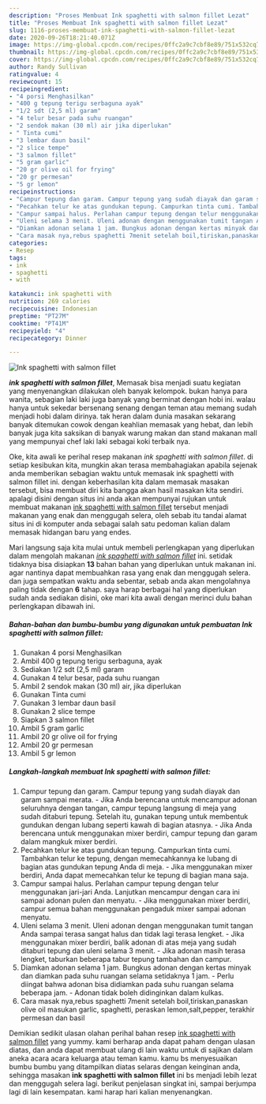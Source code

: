 ```yaml
---
description: "Proses Membuat Ink spaghetti with salmon fillet Lezat"
title: "Proses Membuat Ink spaghetti with salmon fillet Lezat"
slug: 1116-proses-membuat-ink-spaghetti-with-salmon-fillet-lezat
date: 2020-09-26T18:21:40.071Z
image: https://img-global.cpcdn.com/recipes/0ffc2a9c7cbf8e89/751x532cq70/ink-spaghetti-with-salmon-fillet-foto-resep-utama.jpg
thumbnail: https://img-global.cpcdn.com/recipes/0ffc2a9c7cbf8e89/751x532cq70/ink-spaghetti-with-salmon-fillet-foto-resep-utama.jpg
cover: https://img-global.cpcdn.com/recipes/0ffc2a9c7cbf8e89/751x532cq70/ink-spaghetti-with-salmon-fillet-foto-resep-utama.jpg
author: Randy Sullivan
ratingvalue: 4
reviewcount: 15
recipeingredient:
- "4 porsi Menghasilkan"
- "400 g tepung terigu serbaguna ayak"
- "1/2 sdt (2,5 ml) garam"
- "4 telur besar pada suhu ruangan"
- "2 sendok makan (30 ml) air jika diperlukan"
- " Tinta cumi"
- "3 lembar daun basil"
- "2 slice tempe"
- "3 salmon fillet"
- "5 gram garlic"
- "20 gr olive oil for frying"
- "20 gr permesan"
- "5 gr lemon"
recipeinstructions:
- "Campur tepung dan garam. Campur tepung yang sudah diayak dan garam sampai merata. Jika Anda berencana untuk mencampur adonan seluruhnya dengan tangan, campur tepung langsung di meja yang sudah ditaburi tepung. Setelah itu, gunakan tepung untuk membentuk gundukan dengan lubang seperti kawah di bagian atasnya. Jika Anda berencana untuk menggunakan mixer berdiri, campur tepung dan garam dalam mangkuk mixer berdiri."
- "Pecahkan telur ke atas gundukan tepung. Campurkan tinta cumi. Tambahkan telur ke tepung, dengan memecahkannya ke lubang di bagian atas gundukan tepung Anda di meja. Jika menggunakan mixer berdiri, Anda dapat memecahkan telur ke tepung di bagian mana saja."
- "Campur sampai halus. Perlahan campur tepung dengan telur menggunakan jari-jari Anda. Lanjutkan mencampur dengan cara ini sampai adonan pulen dan menyatu. Jika menggunakan mixer berdiri, campur semua bahan menggunakan pengaduk mixer sampai adonan menyatu."
- "Uleni selama 3 menit. Uleni adonan dengan menggunakan tumit tangan Anda sampai terasa sangat halus dan tidak lagi terasa lengket. Jika menggunakan mixer berdiri, balik adonan di atas meja yang sudah ditaburi tepung dan uleni selama 3 menit. Jika adonan masih terasa lengket, taburkan beberapa tabur tepung tambahan dan campur."
- "Diamkan adonan selama 1 jam. Bungkus adonan dengan kertas minyak dan diamkan pada suhu ruangan selama setidaknya 1 jam. Perlu diingat bahwa adonan bisa didiamkan pada suhu ruangan selama beberapa jam. Adonan tidak boleh didinginkan dalam kulkas."
- "Cara masak nya,rebus spaghetti 7menit setelah boil,tiriskan,panaskan olive oil masukan garlic, spaghetti, peraskan lemon,salt,pepper, terakhir permesan dan basil"
categories:
- Resep
tags:
- ink
- spaghetti
- with

katakunci: ink spaghetti with 
nutrition: 269 calories
recipecuisine: Indonesian
preptime: "PT27M"
cooktime: "PT41M"
recipeyield: "4"
recipecategory: Dinner

---
```



![Ink spaghetti with salmon fillet](https://img-global.cpcdn.com/recipes/0ffc2a9c7cbf8e89/751x532cq70/ink-spaghetti-with-salmon-fillet-foto-resep-utama.jpg)

<b><i>ink spaghetti with salmon fillet</i></b>, Memasak bisa menjadi suatu kegiatan yang menyenangkan dilakukan oleh banyak kelompok. bukan hanya para wanita, sebagian laki laki juga banyak yang berminat dengan hobi ini. walau hanya untuk sekedar bersenang senang dengan teman atau memang sudah menjadi hobi dalam dirinya. tak heran dalam dunia masakan sekarang banyak ditemukan cowok dengan keahlian memasak yang hebat, dan lebih banyak juga kita saksikan di banyak warung makan dan stand makanan mall yang mempunyai chef laki laki sebagai koki terbaik nya.



Oke, kita awali ke perihal resep makanan <i>ink spaghetti with salmon fillet</i>. di setiap kesibukan kita, mungkin akan terasa membahagiakan apabila sejenak anda memberikan sebagian waktu untuk memasak ink spaghetti with salmon fillet ini. dengan keberhasilan kita dalam memasak masakan tersebut, bisa membuat diri kita bangga akan hasil masakan kita sendiri. apalagi disini dengan situs ini anda akan mempunyai rujukan untuk membuat makanan <u>ink spaghetti with salmon fillet</u> tersebut menjadi makanan yang enak dan menggugah selera, oleh sebab itu tandai alamat situs ini di komputer anda sebagai salah satu pedoman kalian dalam memasak hidangan baru yang endes.


Mari langsung saja kita mulai untuk membeli perlengkapan yang diperlukan dalam mengolah makanan <u><i>ink spaghetti with salmon fillet</i></u> ini. setidak tidaknya bisa disiapkan <b>13</b> bahan bahan yang diperlukan untuk makanan ini. agar nantinya dapat membuahkan rasa yang enak dan menggugah selera. dan juga sempatkan waktu anda sebentar, sebab anda akan mengolahnya paling tidak dengan <b>6</b> tahap. saya harap berbagai hal yang diperlukan sudah anda sediakan disini, oke mari kita awali dengan merinci dulu bahan perlengkapan dibawah ini.

<!--inarticleads1-->

##### Bahan-bahan dan bumbu-bumbu yang digunakan untuk pembuatan Ink spaghetti with salmon fillet:

1. Gunakan 4 porsi Menghasilkan
1. Ambil 400 g tepung terigu serbaguna, ayak
1. Sediakan 1/2 sdt (2,5 ml) garam
1. Gunakan 4 telur besar, pada suhu ruangan
1. Ambil 2 sendok makan (30 ml) air, jika diperlukan
1. Gunakan  Tinta cumi
1. Gunakan 3 lembar daun basil
1. Gunakan 2 slice tempe
1. Siapkan 3 salmon fillet
1. Ambil 5 gram garlic
1. Ambil 20 gr olive oil for frying
1. Ambil 20 gr permesan
1. Ambil 5 gr lemon




<!--inarticleads2-->

##### Langkah-langkah membuat Ink spaghetti with salmon fillet:

1. Campur tepung dan garam. Campur tepung yang sudah diayak dan garam sampai merata. - Jika Anda berencana untuk mencampur adonan seluruhnya dengan tangan, campur tepung langsung di meja yang sudah ditaburi tepung. Setelah itu, gunakan tepung untuk membentuk gundukan dengan lubang seperti kawah di bagian atasnya. - Jika Anda berencana untuk menggunakan mixer berdiri, campur tepung dan garam dalam mangkuk mixer berdiri.
1. Pecahkan telur ke atas gundukan tepung. Campurkan tinta cumi. Tambahkan telur ke tepung, dengan memecahkannya ke lubang di bagian atas gundukan tepung Anda di meja. - Jika menggunakan mixer berdiri, Anda dapat memecahkan telur ke tepung di bagian mana saja.
1. Campur sampai halus. Perlahan campur tepung dengan telur menggunakan jari-jari Anda. Lanjutkan mencampur dengan cara ini sampai adonan pulen dan menyatu. - Jika menggunakan mixer berdiri, campur semua bahan menggunakan pengaduk mixer sampai adonan menyatu.
1. Uleni selama 3 menit. Uleni adonan dengan menggunakan tumit tangan Anda sampai terasa sangat halus dan tidak lagi terasa lengket. - Jika menggunakan mixer berdiri, balik adonan di atas meja yang sudah ditaburi tepung dan uleni selama 3 menit. - Jika adonan masih terasa lengket, taburkan beberapa tabur tepung tambahan dan campur.
1. Diamkan adonan selama 1 jam. Bungkus adonan dengan kertas minyak dan diamkan pada suhu ruangan selama setidaknya 1 jam. - Perlu diingat bahwa adonan bisa didiamkan pada suhu ruangan selama beberapa jam. - Adonan tidak boleh didinginkan dalam kulkas.
1. Cara masak nya,rebus spaghetti 7menit setelah boil,tiriskan,panaskan olive oil masukan garlic, spaghetti, peraskan lemon,salt,pepper, terakhir permesan dan basil




Demikian sedikit ulasan olahan perihal bahan resep <u>ink spaghetti with salmon fillet</u> yang yummy. kami berharap anda dapat paham dengan ulasan diatas, dan anda dapat membuat ulang di lain waktu untuk di sajikan dalam aneka acara acara keluarga atau teman kamu. kamu bs menyesuaikan bumbu bumbu yang ditampilkan diatas selaras dengan keinginan anda, sehingga masakan <b>ink spaghetti with salmon fillet</b> ini bs menjadi lebih lezat dan menggugah selera lagi. berikut penjelasan singkat ini, sampai berjumpa lagi di lain kesempatan. kami harap hari kalian menyenangkan.
